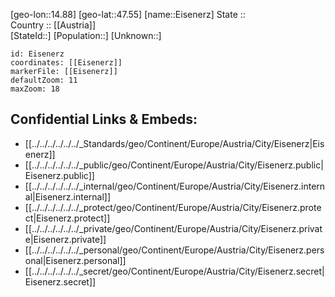 ﻿---
location: [47.55,14.88] 
mapzoom: [7,12] 
mapmarker: city 
type: City
tags:
- geo/City


SpocWebEntityId: 21623
isDeleted: false
confidential: public

---
[geo-lon::14.88] 
[geo-lat::47.55] 
[name::Eisenerz] 
State ::  
Country :: [[Austria]]  
[StateId::] 
[Population::] 
[Unknown::] 


```leaflet
id: Eisenerz
coordinates: [[Eisenerz]] 
markerFile: [[Eisenerz]] 
defaultZoom: 11 
maxZoom: 18
```


## Confidential Links & Embeds: 
- [[../../../../../../_Standards/geo/Continent/Europe/Austria/City/Eisenerz|Eisenerz]] 
- [[../../../../../../_public/geo/Continent/Europe/Austria/City/Eisenerz.public|Eisenerz.public]] 
- [[../../../../../../_internal/geo/Continent/Europe/Austria/City/Eisenerz.internal|Eisenerz.internal]] 
- [[../../../../../../_protect/geo/Continent/Europe/Austria/City/Eisenerz.protect|Eisenerz.protect]] 
- [[../../../../../../_private/geo/Continent/Europe/Austria/City/Eisenerz.private|Eisenerz.private]] 
- [[../../../../../../_personal/geo/Continent/Europe/Austria/City/Eisenerz.personal|Eisenerz.personal]] 
- [[../../../../../../_secret/geo/Continent/Europe/Austria/City/Eisenerz.secret|Eisenerz.secret]] 
